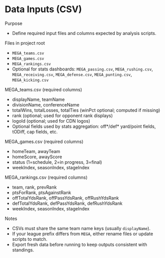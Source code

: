 # Data Inputs (CSV)

Purpose
- Define required input files and columns expected by analysis scripts.

Files in project root
- `MEGA_teams.csv`
- `MEGA_games.csv`
- `MEGA_rankings.csv`
- Optional for stats dashboards: `MEGA_passing.csv`, `MEGA_rushing.csv`, `MEGA_receiving.csv`, `MEGA_defense.csv`, `MEGA_punting.csv`, `MEGA_kicking.csv`

MEGA_teams.csv (required columns)
- displayName, teamName
- divisionName, conferenceName
- totalWins, totalLosses, totalTies (winPct optional; computed if missing)
- rank (optional; used for opponent rank displays)
- logoId (optional; used for CDN logos)
- Optional fields used by stats aggregation: off*/def* yard/point fields, tODiff, cap fields, etc.

MEGA_games.csv (required columns)
- homeTeam, awayTeam
- homeScore, awayScore
- status (1=schedule, 2=in progress, 3=final)
- weekIndex, seasonIndex, stageIndex

MEGA_rankings.csv (required columns)
- team, rank, prevRank
- ptsForRank, ptsAgainstRank
- offTotalYdsRank, offPassYdsRank, offRushYdsRank
- defTotalYdsRank, defPassYdsRank, defRushYdsRank
- weekIndex, seasonIndex, stageIndex

Notes
- CSVs must share the same team name keys (usually `displayName`).
- If your league prefix differs from `MEGA`, either rename files or update scripts to match.
- Export fresh data before running to keep outputs consistent with standings.

